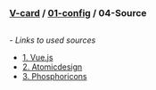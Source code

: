 ## 
### [V-card](../../README.md) / [01-config](../01-config.md) / 04-Source
## 

*<em>- Links to used sources</em>*

- [1. Vue.js](https://vuejs.org/)
- [2. Atomicdesign](https://atomicdesign.bradfrost.com/)
- [3. Phosphoricons](https://phosphoricons.com/)
